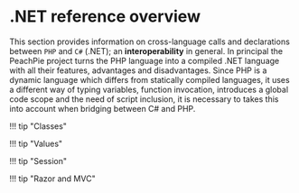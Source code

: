 # .NET reference overview

This section provides information on cross-language calls and declarations between `PHP` and `C#` (.NET); an **interoperability** in general. In principal the PeachPie project turns the PHP language into a compiled .NET language with all their features, advantages and disadvantages. Since PHP is a dynamic language which differs from statically compiled languages, it uses a different way of typing variables, function invocation, introduces a global code scope and the need of script inclusion, it is necessary to takes this into account when bridging between C# and PHP.

!!! tip "Classes"

!!! tip "Values"

!!! tip "Session"

!!! tip "Razor and MVC"
